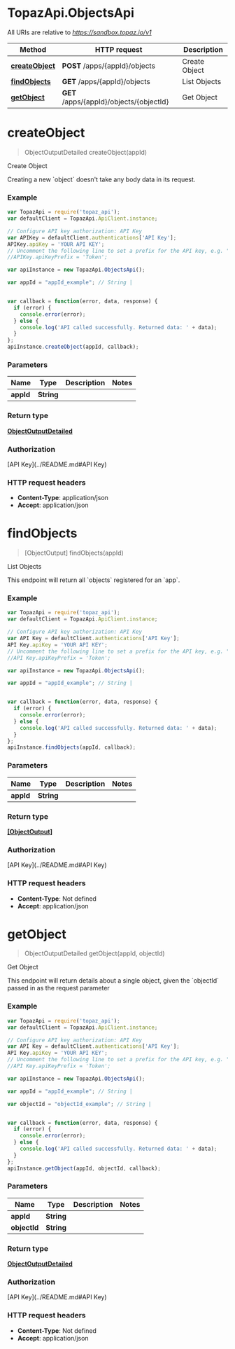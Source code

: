 # TopazApi.ObjectsApi

All URIs are relative to *https://sandbox.topaz.io/v1*

Method | HTTP request | Description
------------- | ------------- | -------------
[**createObject**](ObjectsApi.md#createObject) | **POST** /apps/{appId}/objects | Create Object
[**findObjects**](ObjectsApi.md#findObjects) | **GET** /apps/{appId}/objects | List Objects
[**getObject**](ObjectsApi.md#getObject) | **GET** /apps/{appId}/objects/{objectId} | Get Object


<a name="createObject"></a>
# **createObject**
> ObjectOutputDetailed createObject(appId)

Create Object

Creating a new &#x60;object&#x60; doesn&#39;t take any body data in its request.

### Example
```javascript
var TopazApi = require('topaz_api');
var defaultClient = TopazApi.ApiClient.instance;

// Configure API key authorization: API Key
var APIKey = defaultClient.authentications['API Key'];
APIKey.apiKey = 'YOUR API KEY';
// Uncomment the following line to set a prefix for the API key, e.g. "Token" (defaults to null)
//APIKey.apiKeyPrefix = 'Token';

var apiInstance = new TopazApi.ObjectsApi();

var appId = "appId_example"; // String | 


var callback = function(error, data, response) {
  if (error) {
    console.error(error);
  } else {
    console.log('API called successfully. Returned data: ' + data);
  }
};
apiInstance.createObject(appId, callback);
```

### Parameters

Name | Type | Description  | Notes
------------- | ------------- | ------------- | -------------
 **appId** | **String**|  | 

### Return type

[**ObjectOutputDetailed**](ObjectOutputDetailed.md)

### Authorization

[API Key](../README.md#API Key)

### HTTP request headers

 - **Content-Type**: application/json
 - **Accept**: application/json

<a name="findObjects"></a>
# **findObjects**
> [ObjectOutput] findObjects(appId)

List Objects

This endpoint will return all &#x60;objects&#x60; registered for an &#x60;app&#x60;.

### Example
```javascript
var TopazApi = require('topaz_api');
var defaultClient = TopazApi.ApiClient.instance;

// Configure API key authorization: API Key
var API Key = defaultClient.authentications['API Key'];
API Key.apiKey = 'YOUR API KEY';
// Uncomment the following line to set a prefix for the API key, e.g. "Token" (defaults to null)
//API Key.apiKeyPrefix = 'Token';

var apiInstance = new TopazApi.ObjectsApi();

var appId = "appId_example"; // String | 


var callback = function(error, data, response) {
  if (error) {
    console.error(error);
  } else {
    console.log('API called successfully. Returned data: ' + data);
  }
};
apiInstance.findObjects(appId, callback);
```

### Parameters

Name | Type | Description  | Notes
------------- | ------------- | ------------- | -------------
 **appId** | **String**|  | 

### Return type

[**[ObjectOutput]**](ObjectOutput.md)

### Authorization

[API Key](../README.md#API Key)

### HTTP request headers

 - **Content-Type**: Not defined
 - **Accept**: application/json

<a name="getObject"></a>
# **getObject**
> ObjectOutputDetailed getObject(appId, objectId)

Get Object

This endpoint will return details about a single object, given the &#x60;objectId&#x60; passed in as the request parameter

### Example
```javascript
var TopazApi = require('topaz_api');
var defaultClient = TopazApi.ApiClient.instance;

// Configure API key authorization: API Key
var API Key = defaultClient.authentications['API Key'];
API Key.apiKey = 'YOUR API KEY';
// Uncomment the following line to set a prefix for the API key, e.g. "Token" (defaults to null)
//API Key.apiKeyPrefix = 'Token';

var apiInstance = new TopazApi.ObjectsApi();

var appId = "appId_example"; // String | 

var objectId = "objectId_example"; // String | 


var callback = function(error, data, response) {
  if (error) {
    console.error(error);
  } else {
    console.log('API called successfully. Returned data: ' + data);
  }
};
apiInstance.getObject(appId, objectId, callback);
```

### Parameters

Name | Type | Description  | Notes
------------- | ------------- | ------------- | -------------
 **appId** | **String**|  | 
 **objectId** | **String**|  | 

### Return type

[**ObjectOutputDetailed**](ObjectOutputDetailed.md)

### Authorization

[API Key](../README.md#API Key)

### HTTP request headers

 - **Content-Type**: Not defined
 - **Accept**: application/json

